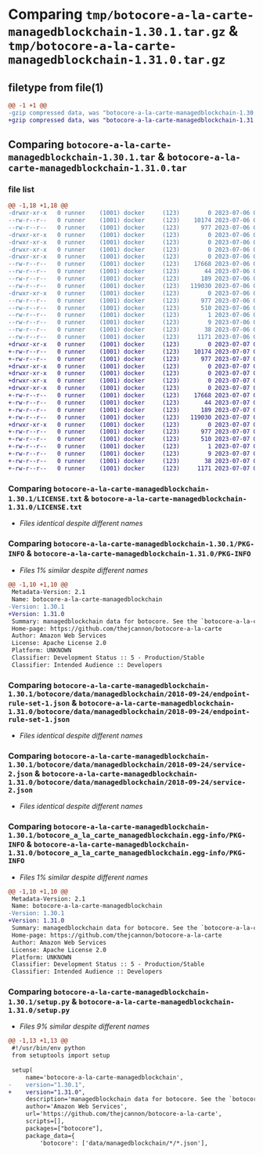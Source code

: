 # Comparing `tmp/botocore-a-la-carte-managedblockchain-1.30.1.tar.gz` & `tmp/botocore-a-la-carte-managedblockchain-1.31.0.tar.gz`

## filetype from file(1)

```diff
@@ -1 +1 @@
-gzip compressed data, was "botocore-a-la-carte-managedblockchain-1.30.1.tar", last modified: Thu Jul  6 01:45:18 2023, max compression
+gzip compressed data, was "botocore-a-la-carte-managedblockchain-1.31.0.tar", last modified: Fri Jul  7 01:44:10 2023, max compression
```

## Comparing `botocore-a-la-carte-managedblockchain-1.30.1.tar` & `botocore-a-la-carte-managedblockchain-1.31.0.tar`

### file list

```diff
@@ -1,18 +1,18 @@
-drwxr-xr-x   0 runner    (1001) docker     (123)        0 2023-07-06 01:45:18.915021 botocore-a-la-carte-managedblockchain-1.30.1/
--rw-r--r--   0 runner    (1001) docker     (123)    10174 2023-07-06 01:45:18.000000 botocore-a-la-carte-managedblockchain-1.30.1/LICENSE.txt
--rw-r--r--   0 runner    (1001) docker     (123)      977 2023-07-06 01:45:18.915021 botocore-a-la-carte-managedblockchain-1.30.1/PKG-INFO
-drwxr-xr-x   0 runner    (1001) docker     (123)        0 2023-07-06 01:45:18.915021 botocore-a-la-carte-managedblockchain-1.30.1/botocore/
-drwxr-xr-x   0 runner    (1001) docker     (123)        0 2023-07-06 01:45:18.915021 botocore-a-la-carte-managedblockchain-1.30.1/botocore/data/
-drwxr-xr-x   0 runner    (1001) docker     (123)        0 2023-07-06 01:45:18.915021 botocore-a-la-carte-managedblockchain-1.30.1/botocore/data/managedblockchain/
-drwxr-xr-x   0 runner    (1001) docker     (123)        0 2023-07-06 01:45:18.915021 botocore-a-la-carte-managedblockchain-1.30.1/botocore/data/managedblockchain/2018-09-24/
--rw-r--r--   0 runner    (1001) docker     (123)    17668 2023-07-06 01:44:40.000000 botocore-a-la-carte-managedblockchain-1.30.1/botocore/data/managedblockchain/2018-09-24/endpoint-rule-set-1.json
--rw-r--r--   0 runner    (1001) docker     (123)       44 2023-07-06 01:44:40.000000 botocore-a-la-carte-managedblockchain-1.30.1/botocore/data/managedblockchain/2018-09-24/examples-1.json
--rw-r--r--   0 runner    (1001) docker     (123)      189 2023-07-06 01:44:40.000000 botocore-a-la-carte-managedblockchain-1.30.1/botocore/data/managedblockchain/2018-09-24/paginators-1.json
--rw-r--r--   0 runner    (1001) docker     (123)   119030 2023-07-06 01:44:40.000000 botocore-a-la-carte-managedblockchain-1.30.1/botocore/data/managedblockchain/2018-09-24/service-2.json
-drwxr-xr-x   0 runner    (1001) docker     (123)        0 2023-07-06 01:45:18.915021 botocore-a-la-carte-managedblockchain-1.30.1/botocore_a_la_carte_managedblockchain.egg-info/
--rw-r--r--   0 runner    (1001) docker     (123)      977 2023-07-06 01:45:18.000000 botocore-a-la-carte-managedblockchain-1.30.1/botocore_a_la_carte_managedblockchain.egg-info/PKG-INFO
--rw-r--r--   0 runner    (1001) docker     (123)      510 2023-07-06 01:45:18.000000 botocore-a-la-carte-managedblockchain-1.30.1/botocore_a_la_carte_managedblockchain.egg-info/SOURCES.txt
--rw-r--r--   0 runner    (1001) docker     (123)        1 2023-07-06 01:45:18.000000 botocore-a-la-carte-managedblockchain-1.30.1/botocore_a_la_carte_managedblockchain.egg-info/dependency_links.txt
--rw-r--r--   0 runner    (1001) docker     (123)        9 2023-07-06 01:45:18.000000 botocore-a-la-carte-managedblockchain-1.30.1/botocore_a_la_carte_managedblockchain.egg-info/top_level.txt
--rw-r--r--   0 runner    (1001) docker     (123)       38 2023-07-06 01:45:18.915021 botocore-a-la-carte-managedblockchain-1.30.1/setup.cfg
--rw-r--r--   0 runner    (1001) docker     (123)     1171 2023-07-06 01:45:18.000000 botocore-a-la-carte-managedblockchain-1.30.1/setup.py
+drwxr-xr-x   0 runner    (1001) docker     (123)        0 2023-07-07 01:44:10.639541 botocore-a-la-carte-managedblockchain-1.31.0/
+-rw-r--r--   0 runner    (1001) docker     (123)    10174 2023-07-07 01:44:10.000000 botocore-a-la-carte-managedblockchain-1.31.0/LICENSE.txt
+-rw-r--r--   0 runner    (1001) docker     (123)      977 2023-07-07 01:44:10.639541 botocore-a-la-carte-managedblockchain-1.31.0/PKG-INFO
+drwxr-xr-x   0 runner    (1001) docker     (123)        0 2023-07-07 01:44:10.639541 botocore-a-la-carte-managedblockchain-1.31.0/botocore/
+drwxr-xr-x   0 runner    (1001) docker     (123)        0 2023-07-07 01:44:10.639541 botocore-a-la-carte-managedblockchain-1.31.0/botocore/data/
+drwxr-xr-x   0 runner    (1001) docker     (123)        0 2023-07-07 01:44:10.639541 botocore-a-la-carte-managedblockchain-1.31.0/botocore/data/managedblockchain/
+drwxr-xr-x   0 runner    (1001) docker     (123)        0 2023-07-07 01:44:10.639541 botocore-a-la-carte-managedblockchain-1.31.0/botocore/data/managedblockchain/2018-09-24/
+-rw-r--r--   0 runner    (1001) docker     (123)    17668 2023-07-07 01:43:28.000000 botocore-a-la-carte-managedblockchain-1.31.0/botocore/data/managedblockchain/2018-09-24/endpoint-rule-set-1.json
+-rw-r--r--   0 runner    (1001) docker     (123)       44 2023-07-07 01:43:28.000000 botocore-a-la-carte-managedblockchain-1.31.0/botocore/data/managedblockchain/2018-09-24/examples-1.json
+-rw-r--r--   0 runner    (1001) docker     (123)      189 2023-07-07 01:43:28.000000 botocore-a-la-carte-managedblockchain-1.31.0/botocore/data/managedblockchain/2018-09-24/paginators-1.json
+-rw-r--r--   0 runner    (1001) docker     (123)   119030 2023-07-07 01:43:28.000000 botocore-a-la-carte-managedblockchain-1.31.0/botocore/data/managedblockchain/2018-09-24/service-2.json
+drwxr-xr-x   0 runner    (1001) docker     (123)        0 2023-07-07 01:44:10.639541 botocore-a-la-carte-managedblockchain-1.31.0/botocore_a_la_carte_managedblockchain.egg-info/
+-rw-r--r--   0 runner    (1001) docker     (123)      977 2023-07-07 01:44:10.000000 botocore-a-la-carte-managedblockchain-1.31.0/botocore_a_la_carte_managedblockchain.egg-info/PKG-INFO
+-rw-r--r--   0 runner    (1001) docker     (123)      510 2023-07-07 01:44:10.000000 botocore-a-la-carte-managedblockchain-1.31.0/botocore_a_la_carte_managedblockchain.egg-info/SOURCES.txt
+-rw-r--r--   0 runner    (1001) docker     (123)        1 2023-07-07 01:44:10.000000 botocore-a-la-carte-managedblockchain-1.31.0/botocore_a_la_carte_managedblockchain.egg-info/dependency_links.txt
+-rw-r--r--   0 runner    (1001) docker     (123)        9 2023-07-07 01:44:10.000000 botocore-a-la-carte-managedblockchain-1.31.0/botocore_a_la_carte_managedblockchain.egg-info/top_level.txt
+-rw-r--r--   0 runner    (1001) docker     (123)       38 2023-07-07 01:44:10.639541 botocore-a-la-carte-managedblockchain-1.31.0/setup.cfg
+-rw-r--r--   0 runner    (1001) docker     (123)     1171 2023-07-07 01:44:10.000000 botocore-a-la-carte-managedblockchain-1.31.0/setup.py
```

### Comparing `botocore-a-la-carte-managedblockchain-1.30.1/LICENSE.txt` & `botocore-a-la-carte-managedblockchain-1.31.0/LICENSE.txt`

 * *Files identical despite different names*

### Comparing `botocore-a-la-carte-managedblockchain-1.30.1/PKG-INFO` & `botocore-a-la-carte-managedblockchain-1.31.0/PKG-INFO`

 * *Files 1% similar despite different names*

```diff
@@ -1,10 +1,10 @@
 Metadata-Version: 2.1
 Name: botocore-a-la-carte-managedblockchain
-Version: 1.30.1
+Version: 1.31.0
 Summary: managedblockchain data for botocore. See the `botocore-a-la-carte` package for more info.
 Home-page: https://github.com/thejcannon/botocore-a-la-carte
 Author: Amazon Web Services
 License: Apache License 2.0
 Platform: UNKNOWN
 Classifier: Development Status :: 5 - Production/Stable
 Classifier: Intended Audience :: Developers
```

### Comparing `botocore-a-la-carte-managedblockchain-1.30.1/botocore/data/managedblockchain/2018-09-24/endpoint-rule-set-1.json` & `botocore-a-la-carte-managedblockchain-1.31.0/botocore/data/managedblockchain/2018-09-24/endpoint-rule-set-1.json`

 * *Files identical despite different names*

### Comparing `botocore-a-la-carte-managedblockchain-1.30.1/botocore/data/managedblockchain/2018-09-24/service-2.json` & `botocore-a-la-carte-managedblockchain-1.31.0/botocore/data/managedblockchain/2018-09-24/service-2.json`

 * *Files identical despite different names*

### Comparing `botocore-a-la-carte-managedblockchain-1.30.1/botocore_a_la_carte_managedblockchain.egg-info/PKG-INFO` & `botocore-a-la-carte-managedblockchain-1.31.0/botocore_a_la_carte_managedblockchain.egg-info/PKG-INFO`

 * *Files 1% similar despite different names*

```diff
@@ -1,10 +1,10 @@
 Metadata-Version: 2.1
 Name: botocore-a-la-carte-managedblockchain
-Version: 1.30.1
+Version: 1.31.0
 Summary: managedblockchain data for botocore. See the `botocore-a-la-carte` package for more info.
 Home-page: https://github.com/thejcannon/botocore-a-la-carte
 Author: Amazon Web Services
 License: Apache License 2.0
 Platform: UNKNOWN
 Classifier: Development Status :: 5 - Production/Stable
 Classifier: Intended Audience :: Developers
```

### Comparing `botocore-a-la-carte-managedblockchain-1.30.1/setup.py` & `botocore-a-la-carte-managedblockchain-1.31.0/setup.py`

 * *Files 9% similar despite different names*

```diff
@@ -1,13 +1,13 @@
 #!/usr/bin/env python
 from setuptools import setup
 
 setup(
     name='botocore-a-la-carte-managedblockchain',
-    version="1.30.1",
+    version="1.31.0",
     description='managedblockchain data for botocore. See the `botocore-a-la-carte` package for more info.',
     author='Amazon Web Services',
     url='https://github.com/thejcannon/botocore-a-la-carte',
     scripts=[],
     packages=["botocore"],
     package_data={
         'botocore': ['data/managedblockchain/*/*.json'],
```

